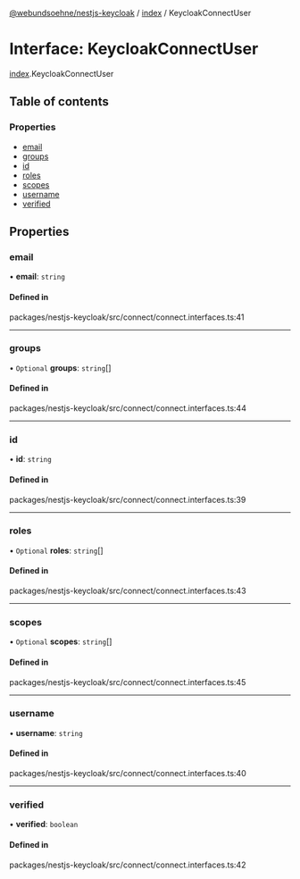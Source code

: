 [@webundsoehne/nestjs-keycloak](../README.md) / [index](../modules/index.md) / KeycloakConnectUser

# Interface: KeycloakConnectUser

[index](../modules/index.md).KeycloakConnectUser

## Table of contents

### Properties

- [email](index.KeycloakConnectUser.md#email)
- [groups](index.KeycloakConnectUser.md#groups)
- [id](index.KeycloakConnectUser.md#id)
- [roles](index.KeycloakConnectUser.md#roles)
- [scopes](index.KeycloakConnectUser.md#scopes)
- [username](index.KeycloakConnectUser.md#username)
- [verified](index.KeycloakConnectUser.md#verified)

## Properties

### email

• **email**: `string`

#### Defined in

packages/nestjs-keycloak/src/connect/connect.interfaces.ts:41

___

### groups

• `Optional` **groups**: `string`[]

#### Defined in

packages/nestjs-keycloak/src/connect/connect.interfaces.ts:44

___

### id

• **id**: `string`

#### Defined in

packages/nestjs-keycloak/src/connect/connect.interfaces.ts:39

___

### roles

• `Optional` **roles**: `string`[]

#### Defined in

packages/nestjs-keycloak/src/connect/connect.interfaces.ts:43

___

### scopes

• `Optional` **scopes**: `string`[]

#### Defined in

packages/nestjs-keycloak/src/connect/connect.interfaces.ts:45

___

### username

• **username**: `string`

#### Defined in

packages/nestjs-keycloak/src/connect/connect.interfaces.ts:40

___

### verified

• **verified**: `boolean`

#### Defined in

packages/nestjs-keycloak/src/connect/connect.interfaces.ts:42
